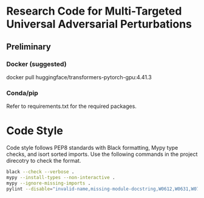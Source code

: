 # Research Code for Multi-Targeted Universal Adversarial Perturbations

## Preliminary

### Docker (suggested)
docker pull huggingface/transformers-pytorch-gpu:4.41.3

### Conda/pip
Refer to requirements.txt for the required packages.

# Code Style
Code style follows PEP8 standards with Black formatting, Mypy type checks, and isort sorted imports.
Use the following commands in the project direcotry to check the format.
```bash
black --check --verbose .
mypy --install-types --non-interactive .
mypy --ignore-missing-imports .
pylint --disable="invalid-name,missing-module-docstring,W0612,W0631,W0703,W0621,W0613,W0611,W1308,C0411,C0111,C0103,C0301,C0304,C0305,E1101,R0913,R0914,R0915,R0903,R0902" .
```